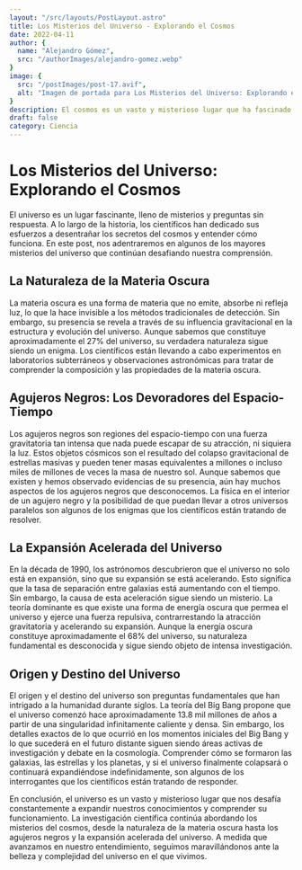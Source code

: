 ```yaml
---
layout: "/src/layouts/PostLayout.astro"
title: Los Misterios del Universo - Explorando el Cosmos
date: 2022-04-11
author: {
  name: "Alejandro Gómez",
  src: "/authorImages/alejandro-gomez.webp"
}
image: {
  src: "/postImages/post-17.avif",
  alt: "Imagen de portada para Los Misterios del Universo: Explorando el Cosmos"
}
description: El cosmos es un vasto y misterioso lugar que ha fascinado a la humanidad desde tiempos inmemoriales. En este post, exploraremos algunos de los mayores misterios del universo, desde la naturaleza de la materia oscura hasta los agujeros negros y la expansión acelerada del universo.
draft: false
category: Ciencia
---
```


# Los Misterios del Universo: Explorando el Cosmos

El universo es un lugar fascinante, lleno de misterios y preguntas sin respuesta. A lo largo de la historia, los científicos han dedicado sus esfuerzos a desentrañar los secretos del cosmos y entender cómo funciona. En este post, nos adentraremos en algunos de los mayores misterios del universo que continúan desafiando nuestra comprensión.

## La Naturaleza de la Materia Oscura

La materia oscura es una forma de materia que no emite, absorbe ni refleja luz, lo que la hace invisible a los métodos tradicionales de detección. Sin embargo, su presencia se revela a través de su influencia gravitacional en la estructura y evolución del universo. Aunque sabemos que constituye aproximadamente el 27% del universo, su verdadera naturaleza sigue siendo un enigma. Los científicos están llevando a cabo experimentos en laboratorios subterráneos y observaciones astronómicas para tratar de comprender la composición y las propiedades de la materia oscura.

## Agujeros Negros: Los Devoradores del Espacio-Tiempo

Los agujeros negros son regiones del espacio-tiempo con una fuerza gravitatoria tan intensa que nada puede escapar de su atracción, ni siquiera la luz. Estos objetos cósmicos son el resultado del colapso gravitacional de estrellas masivas y pueden tener masas equivalentes a millones o incluso miles de millones de veces la masa de nuestro sol. Aunque sabemos que existen y hemos observado evidencias de su presencia, aún hay muchos aspectos de los agujeros negros que desconocemos. La física en el interior de un agujero negro y la posibilidad de que puedan llevar a otros universos paralelos son algunos de los enigmas que los científicos están tratando de resolver.

## La Expansión Acelerada del Universo

En la década de 1990, los astrónomos descubrieron que el universo no solo está en expansión, sino que su expansión se está acelerando. Esto significa que la tasa de separación entre galaxias está aumentando con el tiempo. Sin embargo, la causa de esta aceleración sigue siendo un misterio. La teoría dominante es que existe una forma de energía oscura que permea el universo y ejerce una fuerza repulsiva, contrarrestando la atracción gravitatoria y acelerando su expansión. Aunque la energía oscura constituye aproximadamente el 68% del universo, su naturaleza fundamental es desconocida y sigue siendo objeto de intensa investigación.

## Origen y Destino del Universo

El origen y el destino del universo son preguntas fundamentales que han intrigado a la humanidad durante siglos. La teoría del Big Bang propone que el universo comenzó hace aproximadamente 13.8 mil millones de años a partir de una singularidad infinitamente caliente y densa. Sin embargo, los detalles exactos de lo que ocurrió en los momentos iniciales del Big Bang y lo que sucederá en el futuro distante siguen siendo áreas activas de investigación y debate en la cosmología. Comprender cómo se formaron las galaxias, las estrellas y los planetas, y si el universo finalmente colapsará o continuará expandiéndose indefinidamente, son algunos de los interrogantes que los científicos están tratando de responder.

En conclusión, el universo es un vasto y misterioso lugar que nos desafía constantemente a expandir nuestros conocimientos y comprender su funcionamiento. La investigación científica continúa abordando los misterios del cosmos, desde la naturaleza de la materia oscura hasta los agujeros negros y la expansión acelerada del universo. A medida que avanzamos en nuestro entendimiento, seguimos maravillándonos ante la belleza y complejidad del universo en el que vivimos.

